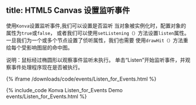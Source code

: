 title: HTML5 Canvas 设置监听事件
---
使用`Konva`设置监听事件,我们可以设置是否监听
当对象被实例化时，配置对象的属性为`true`或`false`，
或者我们可以使用`setListening（）`方法设置`listen`属性。
一旦我们为一个或多个节点设置了侦听属性，我们也需要
使用`drawHit（）`方法重绘每个受影响图层的命中图。  

说明：鼠标经过椭圆形以观察事件监听未执行。
单击“Listen”开始监听事件，并观察事件处理程序现在是否被执行。  

{% iframe /downloads/code/events/Listen_for_Events.html %}

{% include_code Konva Listen_for_Events Demo events/Listen_for_Events.html %}
